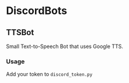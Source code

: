 # DiscordBots

## TTSBot

Small Text-to-Speech Bot that uses Google TTS.

### Usage

Add your token to `discord_token.py`
